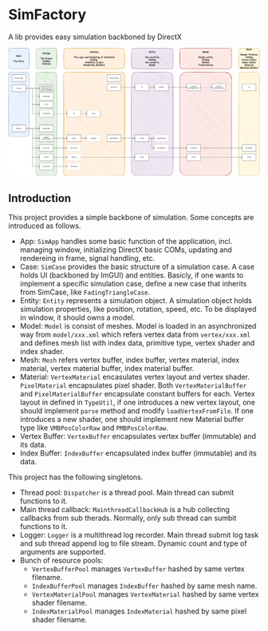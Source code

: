 # SimFactory
A lib provides easy simulation backboned by DirectX

![frame](doc/SimFactory.svg)


## Introduction
This project provides a simple backbone of simulation. Some concepts are introduced as follows.
 - App: ```SimApp``` handles some basic function of the application, incl. managing window, initializing DirectX basic COMs, updating and rendereing in frame, signal handling, etc.  
 - Case: ```SimCase``` provides the basic structure of a simulation case. A case holds UI (backboned by ImGUI) and entities. Basicly, if one wants to implement a specific simulation case, define a new case that inherits from SimCase, like ```FadingTriangleCase```.
 - Entity: ```Entity``` represents a simulation object. A simulation object holds simulation properties, like position, rotation, speed, etc. To be displayed in window, it should owns a model.
 - Model: ```Model``` is consist of meshes. Model is loaded in an asynchronized way from ```model/xxx.xml``` which refers vertex data from ```vertex/xxx.xml``` and defines mesh list with index data, primitive type, vertex shader and index shader.
 - Mesh: ```Mesh``` refers vertex buffer, index buffer, vertex material, index material, vertex material buffer, index material buffer.
 - Material: ```VertexMaterial``` encasulates vertex layout and vertex shader. ```PixelMaterial``` encapsulates pixel shader. Both ```VertexMaterialBuffer``` and ```PixelMaterialBuffer``` encapsulate constant buffers for each. Vertex layout in defined in ```TypeUtil```, if one introduces a new vertex layout, one should implement ```parse``` method and modify ```loadVertexFromFile```. If one introduces a new shader, one should implement new Material buffer type like ```VMBPosColorRaw``` and ```PMBPosColorRaw```.
 - Vertex Buffer: ```VertexBuffer``` encapsulates vertex buffer (immutable) and its data.
 - Index Buffer: ```IndexBuffer``` encapsulated index buffer (immutable) and its data.

This project has the following singletons.
 - Thread pool: ```Dispatcher``` is a thread pool. Main thread can submit functions to it.
 - Main thread callback: ```MainthreadCallbackHub``` is a hub collecting callbacks from sub therads. Normally, only sub thread can sumbit functions to it.
 - Logger: ```Logger``` is a multithread log recorder. Main thread submit log task and sub thread append log to file stream. Dynamic count and type of arguments are supported.
 - Bunch of resource pools:
   - ```VertexBufferPool``` manages ```VertexBuffer``` hashed by same vertex filename.
   - ```IndexBufferPool``` manages ```IndexBuffer``` hashed by same mesh name.
   - ```VertexMaterialPool``` manages ```VertexMaterial``` hashed by same vertex shader filename.
   - ```IndexMaterialPool``` manages ```IndexMaterial``` hashed by same pixel shader filename.